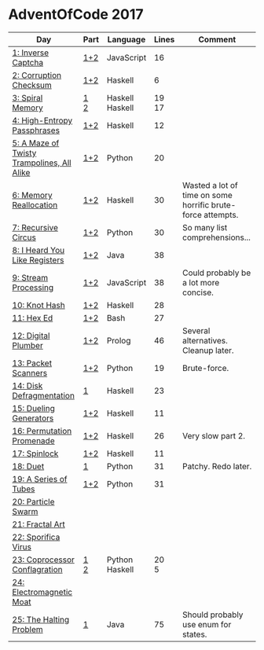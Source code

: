 # AdventOfCode 2017

| Day | Part | Language | Lines | Comment |
|-----|------|----------|-------|---------|
| [1: Inverse Captcha](http://adventofcode.com/2017/day/1) | [1+2](/01/solution.js) | JavaScript | 16 | |
| [2: Corruption Checksum](http://adventofcode.com/2017/day/2) | [1+2](/02/solution.hs) | Haskell | 6 | |
| [3: Spiral Memory](http://adventofcode.com/2017/day/3) | [1](/03/1-solution.hs)<br>[2](/03/2-solution.hs) | Haskell<br>Haskell | 19<br>17 | |
| [4: High-Entropy Passphrases](http://adventofcode.com/2017/day/4) | [1+2](/04/solution.hs) | Haskell | 12 | |
| [5: A Maze of Twisty Trampolines, All Alike](http://adventofcode.com/2017/day/5) | [1+2](/05/solution.py) | Python | 20 | |
| [6: Memory Reallocation](http://adventofcode.com/2017/day/6) | [1+2](/06/solution.hs) | Haskell | 30 | Wasted a lot of time on some horrific brute-force attempts. |
| [7: Recursive Circus](http://adventofcode.com/2017/day/7) | [1+2](/07/solution.py) | Python | 30 | So many list comprehensions... |
| [8: I Heard You Like Registers](http://adventofcode.com/2017/day/8) | [1+2](/08/solution.java) | Java | 38 | |
| [9: Stream Processing](http://adventofcode.com/2017/day/9) | [1+2](/09/solution.js) | JavaScript | 38 | Could probably be a lot more concise. |
| [10: Knot Hash](http://adventofcode.com/2017/day/10) | [1+2](/10/solution.hs) | Haskell | 28 | |
| [11: Hex Ed](http://adventofcode.com/2017/day/11) | [1+2](/11/solution.sh) | Bash | 27 | |
| [12: Digital Plumber](http://adventofcode.com/2017/day/12) | [1+2](/12/solution.pl) | Prolog | 46 | Several alternatives. Cleanup later. |
| [13: Packet Scanners](http://adventofcode.com/2017/day/13) | [1+2](/13/solution.py) | Python | 19 | Brute-force. |
| [14: Disk Defragmentation](http://adventofcode.com/2017/day/14) | [1](14/solution.hs) | Haskell | 23 | |
| [15: Dueling Generators](http://adventofcode.com/2017/day/15) | [1+2](/15/solution.hs) | Haskell | 11 | |
| [16: Permutation Promenade](http://adventofcode.com/2017/day/16) | [1+2](/16/solution.hs) | Haskell | 26 | Very slow part 2. |
| [17: Spinlock](http://adventofcode.com/2017/day/17) | [1+2](/17/solution.hs) | Haskell | 11 | |
| [18: Duet](http://adventofcode.com/2017/day/18) | [1](/18/solution.py) | Python | 31 | Patchy. Redo later.  |
| [19: A Series of Tubes](http://adventofcode.com/2017/day/19) | [1+2](/19/solution.py) | Python | 31 | |
| [20: Particle Swarm](http://adventofcode.com/2017/day/20) | | | | |
| [21: Fractal Art](http://adventofcode.com/2017/day/21) | | | | |
| [22: Sporifica Virus](http://adventofcode.com/2017/day/22) | | | | |
| [23: Coprocessor Conflagration](http://adventofcode.com/2017/day/23) | [1](/23/1-solution.py)<br>[2](/23/2-solution.hs) | Python<br>Haskell | 20<br>5 | |
| [24: Electromagnetic Moat](http://adventofcode.com/2017/day/24) | | | | |
| [25: The Halting Problem](http://adventofcode.com/2017/day/25) | [1](/25/solution.java) | Java | 75 | Should probably use enum for states. |
